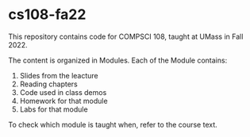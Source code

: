 # cs108-fa22

This repository contains code for COMPSCI 108, taught at UMass in Fall 2022.

The content is organized in Modules. Each of the Module contains:

  1. Slides from the leacture
  2. Reading chapters
  3. Code used in class demos
  4. Homework for that module
  5. Labs for that module
  
To check which module is taught when, refer to the course text.